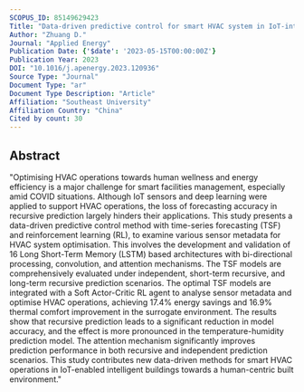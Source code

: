 ```yaml
---
SCOPUS_ID: 85149629423
Title: "Data-driven predictive control for smart HVAC system in IoT-integrated buildings with time-series forecasting and reinforcement learning"
Author: "Zhuang D."
Journal: "Applied Energy"
Publication Date: {'$date': '2023-05-15T00:00:00Z'}
Publication Year: 2023
DOI: "10.1016/j.apenergy.2023.120936"
Source Type: "Journal"
Document Type: "ar"
Document Type Description: "Article"
Affiliation: "Southeast University"
Affiliation Country: "China"
Cited by count: 30
---
```


## Abstract
"Optimising HVAC operations towards human wellness and energy efficiency is a major challenge for smart facilities management, especially amid COVID situations. Although IoT sensors and deep learning were applied to support HVAC operations, the loss of forecasting accuracy in recursive prediction largely hinders their applications. This study presents a data-driven predictive control method with time-series forecasting (TSF) and reinforcement learning (RL), to examine various sensor metadata for HVAC system optimisation. This involves the development and validation of 16 Long Short-Term Memory (LSTM) based architectures with bi-directional processing, convolution, and attention mechanisms. The TSF models are comprehensively evaluated under independent, short-term recursive, and long-term recursive prediction scenarios. The optimal TSF models are integrated with a Soft Actor-Critic RL agent to analyse sensor metadata and optimise HVAC operations, achieving 17.4% energy savings and 16.9% thermal comfort improvement in the surrogate environment. The results show that recursive prediction leads to a significant reduction in model accuracy, and the effect is more pronounced in the temperature-humidity prediction model. The attention mechanism significantly improves prediction performance in both recursive and independent prediction scenarios. This study contributes new data-driven methods for smart HVAC operations in IoT-enabled intelligent buildings towards a human-centric built environment."
